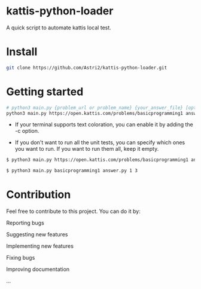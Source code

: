 # kattis-python-loader
A quick script to automate kattis local test.

# Install
```bash
git clone https://github.com/Astri2/kattis-python-loader.git
```

# Getting started
```bash
# python3 main.py {problem_url or problem_name} {your_answer_file} [options ...] [unit_tests_to_run ...]
python3 main.py https://open.kattis.com/problems/basicprogramming1 answer.py
```
  
- If your terminal supports text coloration, you can enable it by adding the -c option.
  
- If you don't want to run all the unit tests, you can specify which ones you want to run. If you want to run them all, keep it empty.

```bash
$ python3 main.py https://open.kattis.com/problems/basicprogramming1 answer.py -c

$ python3 main.py basicprogramming1 answer.py 1 3
```

# Contribution
Feel free to contribute to this project. You can do it by:

Reporting bugs

Suggesting new features

Implementing new features

Fixing bugs

Improving documentation

...
